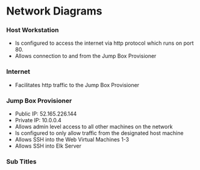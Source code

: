 # Network Diagrams

### Host Workstation
- Is configured to access the internet via http protocol which runs on port 80.
- Allows connection to and from the Jump Box Provisioner

### Internet
- Facilitates http traffic to the Jump Box Provisioner

### Jump Box Provisioner
- Public IP: 52.165.226.144
- Private IP: 10.0.0.4
- Allows admin level access to all other machines on the network
- Is configured to only allow traffic from the designated host machine
- Allows SSH into the Web Virtual Machines 1-3
- Allows SSH into Elk Server

### Sub Titles
